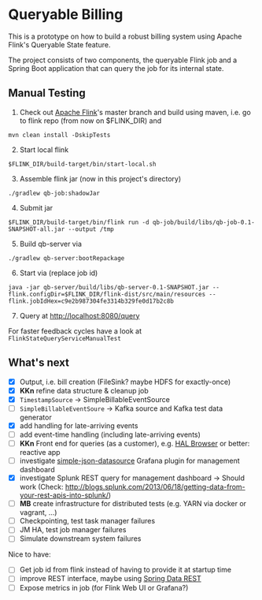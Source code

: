 Queryable Billing
=================

This is a prototype on how to build a robust billing system using Apache Flink's Queryable State feature.

The project consists of two components, the queryable Flink job and a Spring Boot application that can query the job for its internal state.

Manual Testing
--------------
1. Check out [Apache Flink](https://github.com/apache/flink)'s master branch and build using maven, i.e. go to flink repo (from now on $FLINK_DIR) and
```
mvn clean install -DskipTests
```
2. Start local flink
```
$FLINK_DIR/build-target/bin/start-local.sh
```
3. Assemble flink jar (now in this project's directory)
```
./gradlew qb-job:shadowJar 
```
4. Submit jar
```
$FLINK_DIR/build-target/bin/flink run -d qb-job/build/libs/qb-job-0.1-SNAPSHOT-all.jar --output /tmp
```
5. Build qb-server via
```
./gradlew qb-server:bootRepackage
```
6. Start via (replace job id)
```
java -jar qb-server/build/libs/qb-server-0.1-SNAPSHOT.jar --flink.configDir=$FLINK_DIR/flink-dist/src/main/resources --flink.jobIdHex=c9e2b987304fe3314b329fe0d17b2c8b
```
7. Query at <http://localhost:8080/query>

For faster feedback cycles have a look at `FlinkStateQueryServiceManualTest`

What's next
-----------
- [x] Output, i.e. bill creation (FileSink? maybe HDFS for exactly-once)
- [x] **KKn** refine data structure & cleanup job 
- [x] `TimestampSource` &rarr; SimpleBillableEventSource
- [ ] `SimpleBillableEventSoure` &rarr; Kafka source and Kafka test data generator
- [x] add handling for late-arriving events
- [ ] add event-time handling (including late-arriving events)
- [ ] **KKn** Front end for queries (as a customer), e.g. [HAL Browser](http://docs.spring.io/spring-data/rest/docs/current/reference/html/#_the_hal_browser) or better: reactive app
- [ ] investigate [simple-json-datasource](https://github.com/grafana/simple-json-datasource) Grafana plugin for management dashboard
- [x] investigate Splunk REST query for management dashboard -> Should work (Check: http://blogs.splunk.com/2013/06/18/getting-data-from-your-rest-apis-into-splunk/)
- [ ] **MB** create infrastructure for distributed tests (e.g. YARN via docker or vagrant, ...)
- [ ] Checkpointing, test task manager failures
- [ ] JM HA, test job manager failures
- [ ] Simulate downstream system failures

Nice to have:
- [ ] Get job id from flink instead of having to provide it at startup time
- [ ] improve REST interface, maybe using [Spring Data REST](http://docs.spring.io/spring-data/rest/docs/current/reference/html/)
- [ ] Expose metrics in job (for Flink Web UI or Grafana?)
